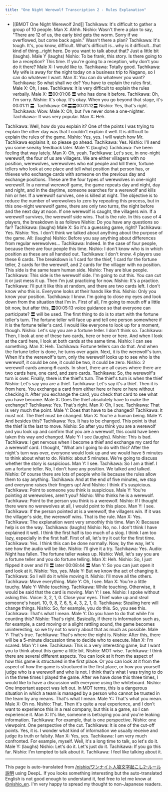 ```yaml
---
title: "One Night Werewolf Transcription 2 - Rules Explanation"
---
```


- [[BMOT One Night Werewolf 2nd]]
Tachikawa: It's difficult to gather a group of 10 people.
Man X: Ahhh.
Nishio: Wasn't there a plan to say, "There are 12 of us, the early bird gets the worm. Sorry if we overflowed, but come back again." Wasn't there a plan?
Tachikawa: It's tough. It's, you know, difficult. What's difficult is...why is it difficult...that kind of thing...right here. Do you want to talk about that? Just a little bit (laughs).
Male Y (laughs)
Nishio: To be frank, this story. Is there going to be a reception? This time. If you're going to a reception, why don't you do it there?
Male X: I would like to.
Tachikawa: Totally good.
Tachikawa: My wife is away for the night today on a business trip to Nagano, so I can do whatever I want.
Man X: You can do whatever you want?
Tachikawa: So what shall we do? You have to explain the rules first.
Male X: Oh, I see.
Tachikawa: It is very difficult to explain the rules verbally.
Male X: 〓00:01:06 〓 who has done it before.
Tachikawa: Oh, I'm sorry.
Nishio: It's okay. It's okay. When you go beyond that stage, it's 00:01:11 〓.
Tachikawa: OK〓〓00:01:12〓
Nishio: Yes, that's right.
Tachikawa: Wow.
Male X: Oh, but I've never done a one-nighter.
Tachikawa:: It was very popular.
Man X: Heh.

Tachikawa: Well, how do you explain it? One of the points I was trying to explain the other day was that I couldn't explain it well. It is difficult to explain the rules of the game.
Nishio: Yes, yes. I will watch how Mr. Tachikawa explains it, so please go ahead.
Tachikawa: Yes.
Nishio: I'll send you some sneaky feedback later.
Male Y: (laughs)
Tachikawa: I've been feeling that way lately.
Man X: Oh, yeah.
Tachikawa: Let's see, in one-night werewolf, the four of us are villagers. We are either villagers with no position, werewolves, werewolves who eat people and kill them, fortune tellers who look at one place and tell what position that person has, or thieves who exchange cards with someone on the previous day and exchange positions. These are the four types of werewolves in one-night werewolf. In a normal werewolf game, the game repeats day and night, day and night, and in the daytime, someone searches for a werewolf and kills him or her. If a werewolf survives, one is killed at night. The objective is to reduce the number of werewolves to zero by repeating this process, but in this one-night werewolf game, there are only two turns, the night before and the next day at noon. If one werewolf is caught, the villagers win. If a werewolf survives, the werewolf side wins. That is the rule. In this case of 4 players, the breakdown is as follows
Nishio: Do you have any questions so far?
Tachikawa: (laughs)
Male X: So it's a guessing game, right?
Tachikawa: Yes.
Nishio: Yes. I don't think we talked about anything about the purpose of the game.
All: (laughs)
Nishio: Before you say anything about differences from regular werewolves...
Tachikawa: Indeed. In the case of four people, because there are four people this time.
Nishio: I don't know who is in which position as these are all handed out.
Tachikawa: I don't know. 4 players use these 6 cards. The breakdown is 1 card for the thief, 1 card for the fortune teller, 2 cards for the werewolf, and 2 cards for the villager with no position. This side is the same team human side.
Nishio: They are blue people.
Tachikawa: This side is the werewolf side. I'm going to cut this. You can cut it or just mess it up. Then I'm just practicing for now.
Nishio: It's a practice.
Tachikawa: I'll put it like this at random, and there are two cards left. I don't know who this is. Everyone looks at their hands like this.
Nishio: Only you know your position.
Tachikawa: I know. I'm going to close my eyes and look down from the situation that I'm in. First of all, I'm going to mouth off a little bit now, but after this, 〓00:05:13 voice guidance so that everyone can participate? 〓 will be used. The first thing to do is to start with the fortune teller's turn. The fortune teller will face up and tell one person somewhere if it is the fortune teller's card. I would like everyone to look up for a moment, though.
Nishio: Let's say you are a fortune teller. I don't think so.
Tachikawa: Then, I look at one of these two cards, here or here or here. And when I look at the card here, I look at both cards at the same time.
Nishio: I can see something.
Man X: Heh.
Tachikawa: Fortune tellers can do that. And when the fortune teller is done, he turns over again. Next, it is the werewolf's turn. When it's the werewolf's turn, only the werewolf looks up to see who is the werewolf, it could be one, it could be two, it could be zero.
Nishio: 2 werewolf cards among 6 cards. In short, there are all cases where there are two cards here, one card, and zero cards.
Tachikawa: So, the werewolf's turn is over. Finally, there is the thief's turn. The thief's turn is when the thief
Nishio: Let's say you are a thief.
Tachikawa: Let's say it's a thief. Then it is from here. You exchange a card from either here or here or here without checking it. After you exchange the card, you check that card to see what you have become.
Male X: Does the thief absolutely have to make the exchange?
Tachikawa: Yes. That's right.
Man X: Oh, I see.
Tachikawa: That is very much the point.
Male Y: Does that have to be changed?
Tachikawa: It must not. The thief must be changed.
Man X: You're a human being.
Male Y: And besides this?
Tachikawa: Yes. It has to be changed. This point is that the thief is the last to move.
Nishio: So after you think you are a werewolf and you look up and confirm that you are a werewolf, this could have been taken this way and changed.
Male Y: I see (laughs).
Nishio: This is bad.
Tachikawa: I get nervous when I become a thief and exchange my card for a werewolf card. I thought, "What am I going to do with this? After the night's turn was over, everyone would look up and we would have 5 minutes to think about what to do.
Nishio: about 5 minutes. We're going to discuss whether the story is suspicious.
Man Y: I see.
Tachikawa: So I am a thief. I am a fortune teller. No, I don't have any position. We talked and talked.
Nishio: Of course there are lots of people who lie because the rules allow them to say anything.
Tachikawa: And at the end of five minutes, we stop and everyone raises their fingers up! And
Nishio: I think it's suspicious.
Tachikawa: Point to someone you think is suspicious.
Male Y: You're pointing at werewolves, aren't you?
Nishio: Who thinks he is a werewolf.
Tachikawa: Point to the person you think is a werewolf.
Nishio: If I thought there were no werewolves at all, I would point to this place.
Man Y: I see.
Tachikawa: If the person pointed at is a werewolf, the villagers win. If it was the villager's side, the werewolf wins. That is the rule.
Man X: Yes.
Tachikawa: The explanation went very smoothly this time.
Man X: Because help is on the way.
Tachikawa: (laughs)
Nishio: No, no. I don't think I have explained it well. I think the first half is too much of a slog. I think I am too lazy, especially in the first half. First of all, let's try it out for the first time.
Tachikawa: Yes. I think this can be done normally. Now, by the way, let's see how the audio will be like.
Nishio: I'll give it a try.
Tachikawa: Yes.
Audio: Night has fallen. The fortune teller wakes up.
Nishio: Well, let's say you are a fortune teller and you do fortune telling.
Man X: Heh.
Nishio: So, I just flipped it over and I'll 〓 later 00:08:44 〓
Man Y: So you can just open it and look at it.
Nishio: Yes, yes.
Male Y: But we know the act of changing it.
Tachikawa: So I will do it while moving it.
Nishio: I'll move all the others.
Tachikawa: Move everything.
Male Y: Oh, I see.
Man X: You're a little touchy.
Male Y: While touching.
Tachikawa: While touching. Otherwise, it would be said that the card is moving.
Man Y: I see.
Nishio: I spoke without asking this.
Voice: 3, 2, 1, 0. Close your eyes. Thief wake up and steal someone's heart. 10, 9, 8, 7, 6, 5, 4, 3, 2, 1, 0.
Tachikawa: Stealing here will change things.
Nishio: So, for example, you do this. So, you see this.
Tachikawa: That's what I mean.
Male Y: Do you have to do that while I'm counting this?
Nishio: That's right. Basically, if there is information such as, for example, a card moving or a slight rattling sound, the game becomes uninteresting, so we try not to worry about that as much as possible.
Male Y: That's true.
Tachikawa: That's where the night is.
Nishio: After this, there will be a 5-minute discussion time to decide who to execute.
Man X: I'm scared.
Man Y: I see.
Tachikawa: This is a very interesting game, but I want you to think about this game a little bit.
Nishio: MOT-wise.
Tachikawa: I think there are several different aspects. You can look at it from the aspect of how this game is structured in the first place. Or you can look at it from the aspect of how the game is structured in the first place, or how you yourself judge who is a werewolf and who is not. I think that's what I was trying to do in the three times I played the game. After we have done this three times, I would like to have a discussion with everyone using the whiteboard.
Nishio: One important aspect was left out. In MOT terms, this is a dangerous situation in which a team is managed by a person who cannot be trusted in the team by any means. That's what I mean.
Male Y:: That's what you mean.
Male X: Oh no.
Nishio: That. Then it's quite a real experience, and I don't want to experience this in a real company, but this is a game, so I can experience it.
Man X: It's like, someone is betraying you and you're leaking information.
Tachikawa: For example, that is one perspective.
Nishio: one viewpoint. One perspective of the cut.
Tachikawa: It is one of the cut-off points. Yes, it is. I wonder what kind of information we usually receive and judge its truth or falsity.
Man X: Yes, yes.
Tachikawa: I am very much confronted. For example, myself. Well, it's a long time to talk, so let's do it.
Male Y: (laughs)
Nishio: Let's do it. Let's just do it.
Tachikawa: If you go this far.
Nishio: I'm tempted to talk about it.
Tachikawa: I feel like talking about it.



---
This page is auto-translated from [/nishio/ワンナイト人狼文字起こし2-ルール説明](https://scrapbox.io/nishio/ワンナイト人狼文字起こし2-ルール説明) using DeepL. If you looks something interesting but the auto-translated English is not good enough to understand it, feel free to let me know at [@nishio_en](https://twitter.com/nishio_en). I'm very happy to spread my thought to non-Japanese readers.